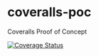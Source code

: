 # coveralls-poc
Coveralls Proof of Concept

[![Coverage Status](https://coveralls.io/repos/github/ThiagoP4zOrg/coveralls-poc/badge.svg)](https://coveralls.io/github/ThiagoP4zOrg/coveralls-poc)